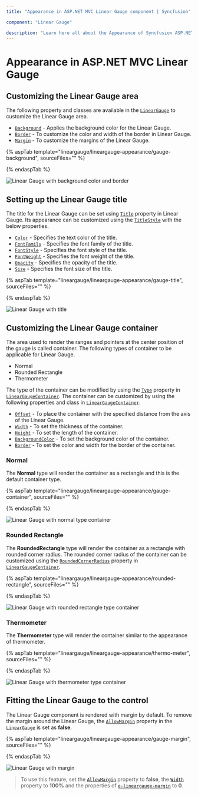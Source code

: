 ```yaml
---
title: "Appearance in ASP.NET MVC Linear Gauge component | Syncfusion"

component: "Linear Gauge"

description: "Learn here all about the Appearance of Syncfusion ASP.NET MVC Linear Gauge component and more."
---
```


# Appearance in ASP.NET MVC Linear Gauge

## Customizing the Linear Gauge area

The following property and classes are available in the [`LinearGauge`](https://help.syncfusion.com/cr/aspnetmvc-js2/Syncfusion.EJ2.LinearGauge.LinearGauge.html) to customize the Linear Gauge area.

* [`Background`](https://help.syncfusion.com/cr/aspnetmvc-js2/Syncfusion.EJ2.LinearGauge.LinearGauge.html#Syncfusion_EJ2_LinearGauge_LinearGauge_Background) - Applies the background color for the Linear Gauge.
* [`Border`](https://help.syncfusion.com/cr/aspnetmvc-js2/Syncfusion.EJ2.LinearGauge.LinearGauge.html#Syncfusion_EJ2_LinearGauge_LinearGauge_Border) - To customize the color and width of the border in Linear Gauge.
* [`Margin`](https://help.syncfusion.com/cr/aspnetmvc-js2/Syncfusion.EJ2.LinearGauge.LinearGauge.html#Syncfusion_EJ2_LinearGauge_LinearGauge_Margin) - To customize the margins of the Linear Gauge.

{% aspTab template="lineargauge/lineargauge-appearance/gauge-background", sourceFiles="" %}

{% endaspTab %}

![Linear Gauge with background color and border](../images/gauge-background.png)

## Setting up the Linear Gauge title

The title for the Linear Gauge can be set using [`Title`](https://help.syncfusion.com/cr/aspnetmvc-js2/Syncfusion.EJ2.LinearGauge.LinearGauge.html#Syncfusion_EJ2_LinearGauge_LinearGauge_Title) property in Linear Gauge. Its appearance can be customized using the [`TitleStyle`](https://help.syncfusion.com/cr/aspnetmvc-js2/Syncfusion.EJ2.LinearGauge.LinearGauge.html#Syncfusion_EJ2_LinearGauge_LinearGauge_TitleStyle) with the below properties.

* [`Color`](https://help.syncfusion.com/cr/aspnetmvc-js2/Syncfusion.EJ2.LinearGauge.LinearGaugeFont.html#Syncfusion_EJ2_LinearGauge_LinearGaugeFont_Color) - Specifies the text color of the title.
* [`FontFamily`](https://help.syncfusion.com/cr/aspnetmvc-js2/Syncfusion.EJ2.LinearGauge.LinearGaugeFont.html#Syncfusion_EJ2_LinearGauge_LinearGaugeFont_FontFamily) - Specifies the font family of the title.
* [`FontStyle`](https://help.syncfusion.com/cr/aspnetmvc-js2/Syncfusion.EJ2.LinearGauge.LinearGaugeFont.html#Syncfusion_EJ2_LinearGauge_LinearGaugeFont_FontStyle) - Specifies the font style of the title.
* [`FontWeight`](https://help.syncfusion.com/cr/aspnetmvc-js2/Syncfusion.EJ2.LinearGauge.LinearGaugeFont.html#Syncfusion_EJ2_LinearGauge_LinearGaugeFont_FontWeight) - Specifies the font weight of the title.
* [`Opacity`](https://help.syncfusion.com/cr/aspnetmvc-js2/Syncfusion.EJ2.LinearGauge.LinearGaugeFont.html#Syncfusion_EJ2_LinearGauge_LinearGaugeFont_Opacity) - Specifies the opacity of the title.
* [`Size`](https://help.syncfusion.com/cr/aspnetmvc-js2/Syncfusion.EJ2.LinearGauge.LinearGaugeFont.html#Syncfusion_EJ2_LinearGauge_LinearGaugeFont_Size) - Specifies the font size of the title.

{% aspTab template="lineargauge/lineargauge-appearance/gauge-title", sourceFiles="" %}

{% endaspTab %}

![Linear Gauge with title](../images/gauge-titles.png)

## Customizing the Linear Gauge container

The area used to render the ranges and pointers at the center position of the gauge is called container. The following types of container to be applicable for Linear Gauge.

* Normal
* Rounded Rectangle
* Thermometer

The type of the container can be modified by using the [`Type`](https://help.syncfusion.com/cr/aspnetmvc-js2/Syncfusion.EJ2.LinearGauge.LinearGaugeContainer.html#Syncfusion_EJ2_LinearGauge_LinearGaugeContainer_Type) property in [`LinearGaugeContainer`](https://help.syncfusion.com/cr/aspnetmvc-js2/Syncfusion.EJ2.LinearGauge.LinearGaugeContainer.html). The container can be customized by using the following properties and class in [`LinearGaugeContainer`](https://help.syncfusion.com/cr/aspnetmvc-js2/Syncfusion.EJ2.LinearGauge.LinearGaugeContainer.html).

* [`Offset`](https://help.syncfusion.com/cr/aspnetmvc-js2/Syncfusion.EJ2.LinearGauge.LinearGaugeContainer.html#Syncfusion_EJ2_LinearGauge_LinearGaugeContainer_Offset) - To place the container with the specified distance from the axis of the Linear Gauge.
* [`Width`](https://help.syncfusion.com/cr/aspnetmvc-js2/Syncfusion.EJ2.LinearGauge.LinearGaugeContainer.html#Syncfusion_EJ2_LinearGauge_LinearGaugeContainer_Width) - To set the thickness of the container.
* [`Height`](https://help.syncfusion.com/cr/aspnetmvc-js2/Syncfusion.EJ2.LinearGauge.LinearGaugeContainer.html#Syncfusion_EJ2_LinearGauge_LinearGaugeContainer_Height) - To set the length of the container.
* [`BackgroundColor`](https://help.syncfusion.com/cr/aspnetmvc-js2/Syncfusion.EJ2.LinearGauge.LinearGaugeContainer.html#Syncfusion_EJ2_LinearGauge_LinearGaugeContainer_BackgroundColor) - To set the background color of the container.
* [`Border`](https://help.syncfusion.com/cr/aspnetmvc-js2/Syncfusion.EJ2.LinearGauge.LinearGaugeContainer.html#Syncfusion_EJ2_LinearGauge_LinearGaugeContainer_Border) - To set the color and width for the border of the container.

### Normal

The **Normal** type will render the container as a rectangle and this is the default container type.

{% aspTab template="lineargauge/lineargauge-appearance/gauge-container", sourceFiles="" %}

{% endaspTab %}

![Linear Gauge with normal type container](../images/container-normal.png)

### Rounded Rectangle

The **RoundedRectangle** type will render the container as a rectangle with rounded corner radius. The rounded corner radius of the container can be customized using the [`RoundedCornerRadius`](https://help.syncfusion.com/cr/aspnetmvc-js2/Syncfusion.EJ2.LinearGauge.LinearGaugeContainer.html#Syncfusion_EJ2_LinearGauge_LinearGaugeContainer_RoundedCornerRadius) property in [`LinearGaugeContainer`](https://help.syncfusion.com/cr/aspnetmvc-js2/Syncfusion.EJ2.LinearGauge.LinearGaugeContainer.html).

{% aspTab template="lineargauge/lineargauge-appearance/rounded-rectangle", sourceFiles="" %}

{% endaspTab %}

![Linear Gauge with rounded rectangle type container](../images/rounded-rectangle.png)

### Thermometer

The **Thermometer** type will render the container similar to the appearance of thermometer.

{% aspTab template="lineargauge/lineargauge-appearance/thermo-meter", sourceFiles="" %}

{% endaspTab %}

![Linear Gauge with thermometer type container](../images/thermometer.png)

## Fitting the Linear Gauge to the control

The Linear Gauge component is rendered with margin by default. To remove the margin around the Linear Gauge, the [`AllowMargin`](https://help.syncfusion.com/cr/aspnetmvc-js2/Syncfusion.EJ2.LinearGauge.LinearGauge.html#Syncfusion_EJ2_LinearGauge_LinearGauge_AllowMargin) property in the [`LinearGauge`](https://help.syncfusion.com/cr/aspnetmvc-js2/Syncfusion.EJ2.LinearGauge.LinearGauge.html) is set as **false**.

{% aspTab template="lineargauge/lineargauge-appearance/gauge-margin", sourceFiles="" %}

{% endaspTab %}

![Linear Gauge with margin](../images/allow-margins.png)

>To use this feature, set the [`AllowMargin`](https://help.syncfusion.com/cr/aspnetmvc-js2/Syncfusion.EJ2.LinearGauge.LinearGauge.html#Syncfusion_EJ2_LinearGauge_LinearGauge_AllowMargin) property to **false**, the [`Width`](https://help.syncfusion.com/cr/aspnetmvc-js2/Syncfusion.EJ2.LinearGauge.LinearGauge.html#Syncfusion_EJ2_LinearGauge_LinearGauge_Width) property to **100%** and the properties of [`e-lineargauge-margin`](https://help.syncfusion.com/cr/aspnetmvc-js2/Syncfusion.EJ2.LinearGauge.LinearGaugeMargin.html) to **0**.